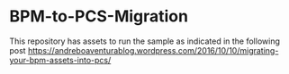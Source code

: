 # BPM-to-PCS-Migration
This repository has assets to run the sample as indicated in the following post https://andreboaventurablog.wordpress.com/2016/10/10/migrating-your-bpm-assets-into-pcs/
